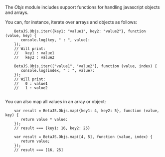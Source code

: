 The *Objs* module includes support functions for handling javascript objects and arrays.

You can, for instance, iterate over arrays and objects as follows:

```
	BetaJS.Objs.iter({key1: "value1", key2: "value2"}, function (value, key) {
	   console.log(key, " : ", value):
	});
	// Will print:
	//   key1 : value1
	//   key2 : value2

	BetaJS.Objs.iter(["value1", "value2"], function (value, index) {
	   console.log(index, " : ", value):
	});
	// Will print:
	//   0 : value1
	//   1 : value2
	
```

You can also map all values in an array or object:

```
	var result = BetaJS.Objs.map({key1: 4, key2: 5}, function (value, key) {
	   return value * value:
	});
	// result === {key1: 16, key2: 25}

	var result = BetaJS.Objs.map([4, 5], function (value, index) {
	   return value;
	});
	// result === [16, 25]
	
```
